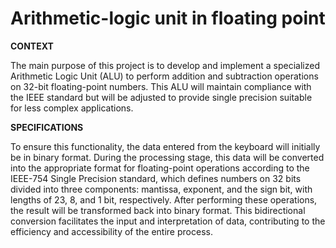 # Arithmetic-logic unit in floating point 

__CONTEXT__

The main purpose of this project is to develop and implement a specialized Arithmetic Logic Unit (ALU) to perform addition and subtraction operations on 32-bit floating-point numbers. This ALU will maintain compliance with the IEEE standard but will be adjusted to provide single precision suitable for less complex applications.

__SPECIFICATIONS__

To ensure this functionality, the data entered from the keyboard will initially be in binary format. During the processing stage, this data will be converted into the appropriate format for floating-point operations according to the IEEE-754 Single Precision standard, which defines numbers on 32 bits divided into three components: mantissa, exponent, and the sign bit, with lengths of 23, 8, and 1 bit, respectively. After performing these operations, the result will be transformed back into binary format. This bidirectional conversion facilitates the input and interpretation of data, contributing to the efficiency and accessibility of the entire process.
